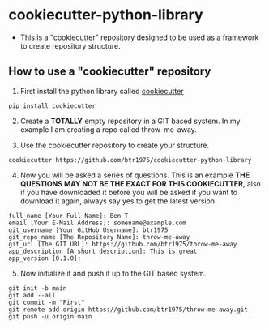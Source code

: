 # cookiecutter-python-library
* This is a "cookiecutter" repository designed to be used as a framework to create repository structure.

## How to use a "cookiecutter" repository

1. First install the python library called [cookiecutter](https://cookiecutter.readthedocs.io/en/stable/)

```text
pip install cookiecutter
```

2. Create a **TOTALLY** empty repository in a GIT based system.  In my example I am creating a repo called
   throw-me-away.

3. Use the cookiecutter repository to create your structure.

```text
cookiecutter https://github.com/btr1975/cookiecutter-python-library
```

4. Now you will be asked a series of questions. This is an example
   **THE QUESTIONS MAY NOT BE THE EXACT FOR THIS COOKIECUTTER**, also if you have downloaded it before
   you will be asked if you want to download it again, always say yes to get the latest version.

```text
full_name [Your Full Name]: Ben T
email [Your E-Mail Address]: somename@example.com
git_username [Your GitHub Username]: btr1975
git_repo_name [The Repository Name]: throw-me-away
git_url [The GIT URL]: https://github.com/btr1975/throw-me-away
app_description [A short description]: This is great
app_version [0.1.0]: 
```

5. Now initialize it and push it up to the GIT based system.

```text
git init -b main
git add --all
git commit -m "First"
git remote add origin https://github.com/btr1975/throw-me-away.git
git push -u origin main
```
